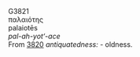 <body>
  <p>G3821<br>  παλαιότης  <br> palaiotēs  <br><i>pal-ah-yot‘-ace </i><br>From <a href="g3820.htm">3820</a>  <i>antiquatedness:</i> - oldness.<br></p>
 </body>
